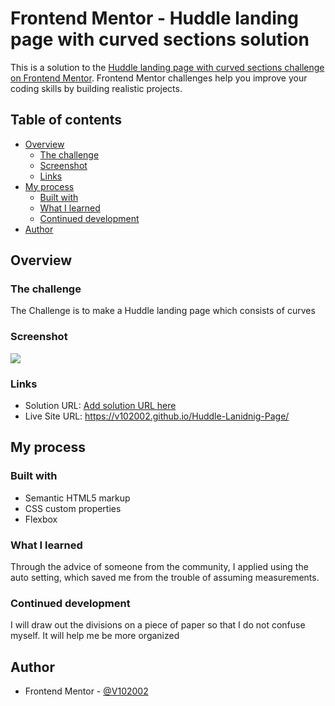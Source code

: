 # Frontend Mentor - Huddle landing page with curved sections solution

This is a solution to the [Huddle landing page with curved sections challenge on Frontend Mentor](https://www.frontendmentor.io/challenges/huddle-landing-page-with-curved-sections-5ca5ecd01e82137ec91a50f2). Frontend Mentor challenges help you improve your coding skills by building realistic projects. 

## Table of contents

- [Overview](#overview)
  - [The challenge](#the-challenge)
  - [Screenshot](#screenshot)
  - [Links](#links)
- [My process](#my-process)
  - [Built with](#built-with)
  - [What I learned](#what-i-learned)
  - [Continued development](#continued-development)
- [Author](#author)

## Overview

### The challenge

The Challenge is to make a Huddle landing page which consists of curves

### Screenshot

![](./images/Screenshot%202024-07-03%20103351.jpg)

### Links

- Solution URL: [Add solution URL here](https://your-solution-url.com)
- Live Site URL: https://v102002.github.io/Huddle-Lanidnig-Page/

## My process

### Built with

- Semantic HTML5 markup
- CSS custom properties
- Flexbox

### What I learned
Through the advice of someone from the community, I applied using the auto setting, which saved me from the trouble of assuming measurements.



### Continued development
I will draw out the divisions on a piece of paper so that I do not confuse myself. It will help me be more organized


## Author
- Frontend Mentor - [@V102002](https://www.frontendmentor.io/profile/V102002)


